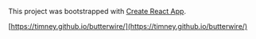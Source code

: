 This project was bootstrapped with [Create React App](https://github.com/facebookincubator/create-react-app).


[https://timney.github.io/butterwire/](https://timney.github.io/butterwire/)